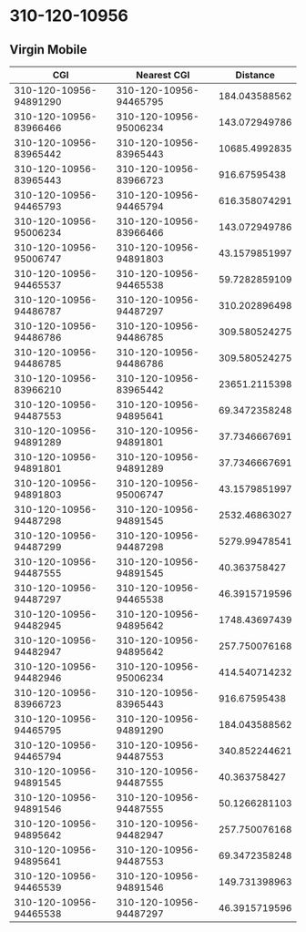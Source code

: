# 310-120-10956
## Virgin Mobile


| CGI | Nearest CGI | Distance |
|-----|-------------|----------|
| 310-120-10956-94891290 | 310-120-10956-94465795 | 184.043588562 |
| 310-120-10956-83966466 | 310-120-10956-95006234 | 143.072949786 |
| 310-120-10956-83965442 | 310-120-10956-83965443 | 10685.4992835 |
| 310-120-10956-83965443 | 310-120-10956-83966723 | 916.67595438 |
| 310-120-10956-94465793 | 310-120-10956-94465794 | 616.358074291 |
| 310-120-10956-95006234 | 310-120-10956-83966466 | 143.072949786 |
| 310-120-10956-95006747 | 310-120-10956-94891803 | 43.1579851997 |
| 310-120-10956-94465537 | 310-120-10956-94465538 | 59.7282859109 |
| 310-120-10956-94486787 | 310-120-10956-94487297 | 310.202896498 |
| 310-120-10956-94486786 | 310-120-10956-94486785 | 309.580524275 |
| 310-120-10956-94486785 | 310-120-10956-94486786 | 309.580524275 |
| 310-120-10956-83966210 | 310-120-10956-83965442 | 23651.2115398 |
| 310-120-10956-94487553 | 310-120-10956-94895641 | 69.3472358248 |
| 310-120-10956-94891289 | 310-120-10956-94891801 | 37.7346667691 |
| 310-120-10956-94891801 | 310-120-10956-94891289 | 37.7346667691 |
| 310-120-10956-94891803 | 310-120-10956-95006747 | 43.1579851997 |
| 310-120-10956-94487298 | 310-120-10956-94891545 | 2532.46863027 |
| 310-120-10956-94487299 | 310-120-10956-94487298 | 5279.99478541 |
| 310-120-10956-94487555 | 310-120-10956-94891545 | 40.363758427 |
| 310-120-10956-94487297 | 310-120-10956-94465538 | 46.3915719596 |
| 310-120-10956-94482945 | 310-120-10956-94895642 | 1748.43697439 |
| 310-120-10956-94482947 | 310-120-10956-94895642 | 257.750076168 |
| 310-120-10956-94482946 | 310-120-10956-95006234 | 414.540714232 |
| 310-120-10956-83966723 | 310-120-10956-83965443 | 916.67595438 |
| 310-120-10956-94465795 | 310-120-10956-94891290 | 184.043588562 |
| 310-120-10956-94465794 | 310-120-10956-94487553 | 340.852244621 |
| 310-120-10956-94891545 | 310-120-10956-94487555 | 40.363758427 |
| 310-120-10956-94891546 | 310-120-10956-94487555 | 50.1266281103 |
| 310-120-10956-94895642 | 310-120-10956-94482947 | 257.750076168 |
| 310-120-10956-94895641 | 310-120-10956-94487553 | 69.3472358248 |
| 310-120-10956-94465539 | 310-120-10956-94891546 | 149.731398963 |
| 310-120-10956-94465538 | 310-120-10956-94487297 | 46.3915719596 |
